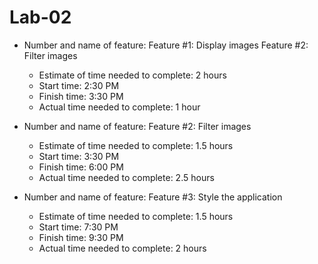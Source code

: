 # Lab-02

* Number and name of feature: Feature #1: Display images  Feature #2: Filter images
  * Estimate of time needed to complete: 2 hours
  * Start time: 2:30 PM
  * Finish time: 3:30 PM
  * Actual time needed to complete: 1 hour

* Number and name of feature: Feature #2: Filter images
  * Estimate of time needed to complete: 1.5 hours
  * Start time: 3:30 PM
  * Finish time: 6:00 PM
  * Actual time needed to complete: 2.5 hours

* Number and name of feature: Feature #3: Style the application
  * Estimate of time needed to complete: 1.5 hours
  * Start time: 7:30 PM
  * Finish time: 9:30 PM
  * Actual time needed to complete: 2 hours

